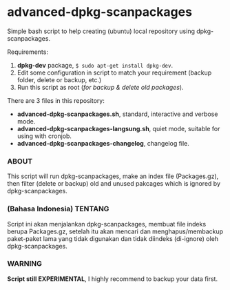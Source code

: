 advanced-dpkg-scanpackages
==========================

Simple bash script to help creating (ubuntu) local repository using dpkg-scanpackages.

Requirements:
  1. **dpkg-dev** package, `$ sudo apt-get install dpkg-dev`.
  2. Edit some configuration in script to match your requirement (backup folder, delete or backup, etc.)
  3. Run this script as root (*for backup & delete old packages*).

There are 3 files in this repository:
  * **advanced-dpkg-scanpackages.sh**, standard, interactive and verbose mode.
  * **advanced-dpkg-scanpackages-langsung.sh**, quiet mode, suitable for using with cronjob.
  * **advanced-dpkg-scanpackages-changelog**, changelog file.

### ABOUT
This script will run dpkg-scanpackages, make an index file (Packages.gz), then filter (delete or backup) old and unused pakcages which is ignored by dpkg-scanpackages.

### (Bahasa Indonesia) TENTANG
Script ini akan menjalankan dpkg-scanpackages, membuat file indeks berupa Packages.gz, setelah itu akan mencari dan menghapus/membackup paket-paket lama yang tidak digunakan dan tidak diindeks (di-ignore) oleh dpkg-scanpackages.

### WARNING
**Script still EXPERIMENTAL**, I highly recommend to backup your data first.
